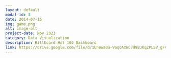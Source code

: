 ```yaml
---
layout: default
modal-id: 3
date: 2014-07-15
img: game.png
alt: image-alt
project-date: Nov 2023
category: Data Visualization
description: Billboard Hot 100 Dashboard
link: https://drive.google.com/file/d/1Unewa0a-VGqQAXWC7d9BJKq2PLSV_gFV/view?usp=sharing
---
```

